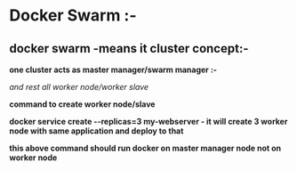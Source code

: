 # Docker Swarm :-

## docker swarm -means it cluster concept:-

**one cluster acts as master manager/swarm manager :-**

*and rest all worker node/worker slave*


**command to create worker node/slave**

**docker service create --replicas=3 my-webserver - it will create 3 worker node with same application and deploy to that**  


**this above command should run docker on master manager node not on worker node** 




